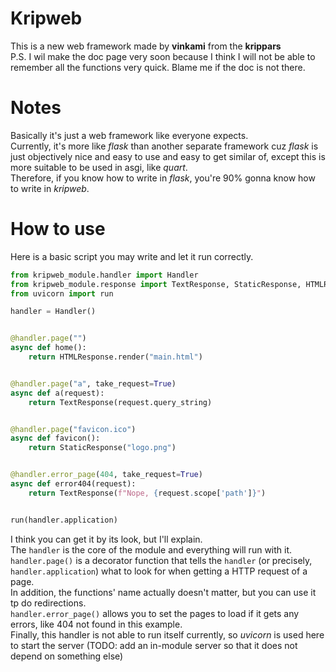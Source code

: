# Kripweb
This is a new web framework made by **vinkami** from the **krippars**  
P.S. I wil make the doc page very soon because I think I will not be able to remember all the functions very quick. Blame me if the doc is not there.

# Notes
Basically it's just a web framework like everyone expects.  
Currently, it's more like _flask_ than another separate framework cuz _flask_ is just objectively nice and easy to use and easy to get similar of, except this is more suitable to be used in asgi, like _quart_.  
Therefore, if you know how to write in _flask_, you're 90% gonna know how to write in _kripweb_.

# How to use
Here is a basic script you may write and let it run correctly.

```python
from kripweb_module.handler import Handler
from kripweb_module.response import TextResponse, StaticResponse, HTMLResponse
from uvicorn import run

handler = Handler()


@handler.page("")
async def home():
    return HTMLResponse.render("main.html")


@handler.page("a", take_request=True)
async def a(request):
    return TextResponse(request.query_string)


@handler.page("favicon.ico")
async def favicon():
    return StaticResponse("logo.png")


@handler.error_page(404, take_request=True)
async def error404(request):
    return TextResponse(f"Nope, {request.scope['path']}")


run(handler.application)
```

I think you can get it by its look, but I'll explain.  
The `handler` is the core of the module and everything will run with it.  
`handler.page()` is a decorator function that tells the `handler` (or precisely, `handler.application`) what to look for when getting a HTTP request of a page.  
In addition, the functions' name actually doesn't matter, but you can use it tp do redirections.  
`handler.error_page()` allows you to set the pages to load if it gets any errors, like 404 not found in this example.  
Finally, this handler is not able to run itself currently, so _uvicorn_ is used here to start the server (TODO: add an in-module server so that it does not depend on something else)
